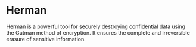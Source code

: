 # Herman
Herman is a powerful tool for securely destroying confidential data using the Gutman method of encryption. It ensures the complete and irreversible erasure of sensitive information.
